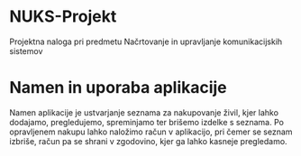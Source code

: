 # NUKS-Projekt
Projektna naloga pri predmetu Načrtovanje in upravljanje komunikacijskih sistemov

# Namen in uporaba aplikacije
Namen aplikacije je ustvarjanje seznama za nakupovanje živil, kjer lahko dodajamo, pregledujemo, spreminjamo ter brišemo izdelke s seznama. Po opravljenem nakupu lahko naložimo račun v aplikacijo, pri čemer se seznam izbriše, račun pa se shrani v zgodovino, kjer ga lahko kasneje pregledamo.
